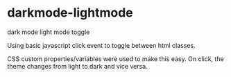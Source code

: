 # darkmode-lightmode
dark mode light mode toggle 

Using basic javascript click event to toggle between html classes. 

CSS custom properties/variables were used to make this easy. On click, the theme changes from light to dark and vice versa. 
